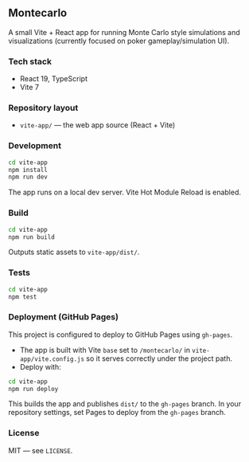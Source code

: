 ## Montecarlo

A small Vite + React app for running Monte Carlo style simulations and visualizations (currently focused on poker gameplay/simulation UI).

### Tech stack
- React 19, TypeScript
- Vite 7

### Repository layout
- `vite-app/` — the web app source (React + Vite)

### Development
```sh
cd vite-app
npm install
npm run dev
```
The app runs on a local dev server. Vite Hot Module Reload is enabled.

### Build
```sh
cd vite-app
npm run build
```
Outputs static assets to `vite-app/dist/`.

### Tests
```sh
cd vite-app
npm test
```

### Deployment (GitHub Pages)
This project is configured to deploy to GitHub Pages using `gh-pages`.

- The app is built with Vite `base` set to `/montecarlo/` in `vite-app/vite.config.js` so it serves correctly under the project path.
- Deploy with:
```sh
cd vite-app
npm run deploy
```
This builds the app and publishes `dist/` to the `gh-pages` branch. In your repository settings, set Pages to deploy from the `gh-pages` branch.

### License
MIT — see `LICENSE`.


